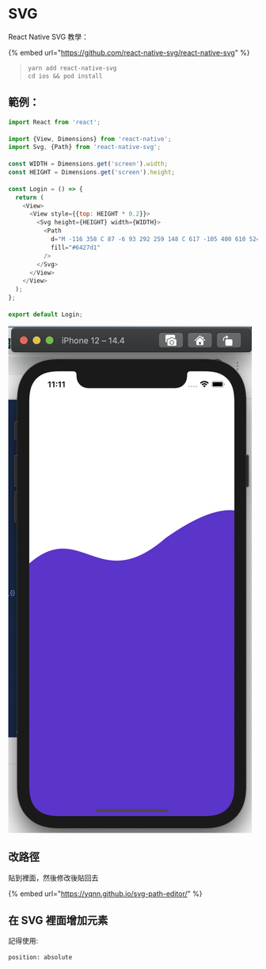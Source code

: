 # SVG

React Native SVG 教學：

{% embed url="https://github.com/react-native-svg/react-native-svg" %}

> ```
> yarn add react-native-svg
> cd ios && pod install
> ```

## 範例：

```javascript
import React from 'react';

import {View, Dimensions} from 'react-native';
import Svg, {Path} from 'react-native-svg';

const WIDTH = Dimensions.get('screen').width;
const HEIGHT = Dimensions.get('screen').height;

const Login = () => {
  return (
    <View>
      <View style={{top: HEIGHT * 0.2}}>
        <Svg height={HEIGHT} width={WIDTH}>
          <Path
            d="M -116 358 C 87 -6 93 292 259 148 C 617 -105 400 610 524 939 H -84 C -155 637 -101 886 -137 447 Z" // put your path here
            fill="#6427d1"
          />
        </Svg>
      </View>
    </View>
  );
};

export default Login;

```

![](../.gitbook/assets/jie-tu-20210331-shang-wu-11.11.31.png)

## 改路徑

貼到裡面，然後修改後貼回去

{% embed url="https://yqnn.github.io/svg-path-editor/" %}

## 在 SVG 裡面增加元素

記得使用: 

`position: absolute`

